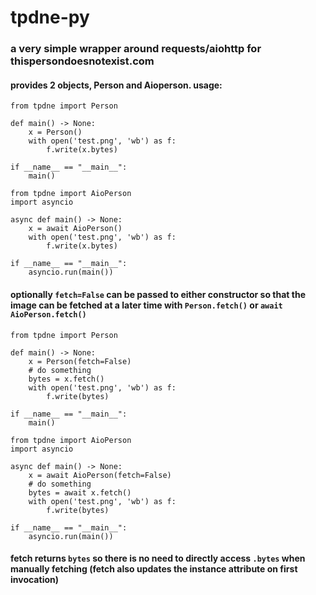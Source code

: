 # tpdne-py
### a very simple wrapper around requests/aiohttp for thispersondoesnotexist.com
#### provides 2 objects, Person and Aioperson. usage:
```
from tpdne import Person

def main() -> None:
    x = Person()
    with open('test.png', 'wb') as f:
        f.write(x.bytes)

if __name__ == "__main__":
    main()
```

```
from tpdne import AioPerson
import asyncio

async def main() -> None:
    x = await AioPerson()
    with open('test.png', 'wb') as f:
        f.write(x.bytes)

if __name__ == "__main__":
    asyncio.run(main())
```
#### optionally `fetch=False` can be passed to either constructor so that the image can be fetched at a later time with `Person.fetch()` or `await AioPerson.fetch()`

```
from tpdne import Person

def main() -> None:
    x = Person(fetch=False)
    # do something
    bytes = x.fetch()
    with open('test.png', 'wb') as f:
        f.write(bytes)

if __name__ == "__main__":
    main()
```

```
from tpdne import AioPerson
import asyncio

async def main() -> None:
    x = await AioPerson(fetch=False)
    # do something
    bytes = await x.fetch()
    with open('test.png', 'wb') as f:
        f.write(bytes)

if __name__ == "__main__":
    asyncio.run(main())
```
#### fetch returns `bytes` so there is no need to directly access `.bytes` when manually fetching (fetch also updates the instance attribute on first invocation)
